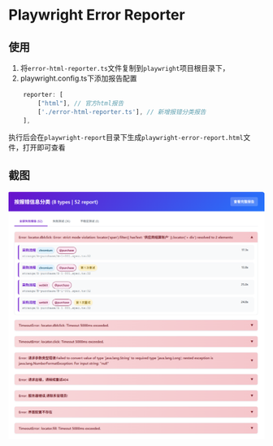 # Playwright Error Reporter

## 使用
1. 将`error-html-reporter.ts`文件复制到`playwright`项目根目录下，
2. playwright.config.ts下添加报告配置

```ts
	reporter: [
		["html"], // 官方html报告
		['./error-html-reporter.ts'], // 新增报错分类报告
	],
```
执行后会在`playwright-report`目录下生成`playwright-error-report.html`文件，打开即可查看

## 截图
![image](./error-report.png)
